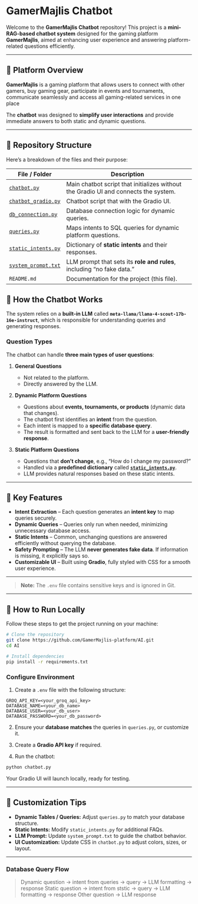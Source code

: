 # GamerMajlis Chatbot

Welcome to the **GamerMajlis Chatbot** repository! This project is a **mini-RAG-based chatbot system** designed for the gaming platform **GamerMajlis**, aimed at enhancing user experience and answering platform-related questions efficiently.

---

## 🚩 Platform Overview

**GamerMajlis** is a gaming platform that allows users to connect with other gamers, buy gaming gear, participate in events and tournaments, communicate seamlessly and access all gaming-related services in one place

The **chatbot** was designed to **simplify user interactions** and provide immediate answers to both static and dynamic questions.

---
## 🚩 Repository Structure

Here’s a breakdown of the files and their purpose:

| File / Folder                              | Description                                                                      |
| ------------------------------------------ | -------------------------------------------------------------------------------- |
| [`chatbot.py`](./chatbot.py)               | Main chatbot script that initializes without the Gradio UI and connects the system. |
| [`chatbot_gradio.py`](./chatbot.py)        | Chatbot script that with the Gradio UI.                                           |
| [`db_connection.py`](./db_connection.py)   | Database connection logic for dynamic queries.                                   |
| [`queries.py`](./queries.py)               | Maps intents to SQL queries for dynamic platform questions.                      |
| [`static_intents.py`](./static_intents.py) | Dictionary of **static intents** and their responses.                            |
| [`system_prompt.txt`](./system_prompt.txt) | LLM prompt that sets its **role and rules**, including “no fake data.”           |
| `README.md`                                | Documentation for the project (this file).                                       |

## 🚩 How the Chatbot Works

The system relies on a **built-in LLM** called **`meta-llama/llama-4-scout-17b-16e-instruct`**, which is responsible for understanding queries and generating responses.

### Question Types

The chatbot can handle **three main types of user questions**:

1. **General Questions**

   * Not related to the platform.
   * Directly answered by the LLM.

2. **Dynamic Platform Questions**

   * Questions about **events, tournaments, or products** (dynamic data that changes).
   * The chatbot first identifies an **intent** from the question.
   * Each intent is mapped to a **specific database query**.
   * The result is formatted and sent back to the LLM for a **user-friendly response**.

3. **Static Platform Questions**

   * Questions that **don’t change**, e.g., “How do I change my password?”
   * Handled via a **predefined dictionary** called [**`static_intents.py`**](./static_intents.py).
   * LLM provides natural responses based on these static intents.

---

## 🚩 Key Features

* **Intent Extraction** – Each question generates an **intent key** to map queries securely.
* **Dynamic Queries** – Queries only run when needed, minimizing unnecessary database access.
* **Static Intents** – Common, unchanging questions are answered efficiently without querying the database.
* **Safety Prompting** – The LLM **never generates fake data**. If information is missing, it explicitly says so.
* **Customizable UI** – Built using **Gradio**, fully styled with CSS for a smooth user experience.

---



> **Note:** The `.env` file contains sensitive keys and is ignored in Git.

---

## 🚩 How to Run Locally

Follow these steps to get the project running on your machine:

```bash
# Clone the repository
git clone https://github.com/GamerMajlis-platform/AI.git
cd AI

# Install dependencies
pip install -r requirements.txt
```

### Configure Environment

1. Create a `.env` file with the following structure:

```
GROQ_API_KEY=<your_groq_api_key>
DATABASE_NAME=<your_db_name>
DATABASE_USER=<your_db_user>
DATABASE_PASSWORD=<your_db_password>
```

2. Ensure your **database matches** the queries in `queries.py`, or customize it.

3. Create a **Gradio API key** if required.

4. Run the chatbot:

```bash
python chatbot.py
```

Your Gradio UI will launch locally, ready for testing.

---

## 🚩 Customization Tips

* **Dynamic Tables / Queries:** Adjust `queries.py` to match your database structure.
* **Static Intents:** Modify `static_intents.py` for additional FAQs.
* **LLM Prompt:** Update `system_prompt.txt` to guide the chatbot behavior.
* **UI Customization:** Update CSS in `chatbot.py` to adjust colors, sizes, or layout.

---

### Database Query Flow

> Dynamic question → intent from queries → query → LLM formatting → response
> Static question → intent from ststic → query → LLM formatting → response
> Other question → LLM response 
